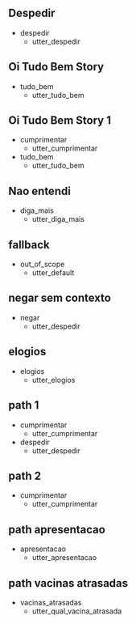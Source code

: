 ## Despedir
* despedir
    - utter_despedir

## Oi Tudo Bem Story
* tudo_bem
    - utter_tudo_bem

## Oi Tudo Bem Story 1
* cumprimentar
    - utter_cumprimentar
* tudo_bem
    - utter_tudo_bem

## Nao entendi
* diga_mais
    - utter_diga_mais  

## fallback
* out_of_scope
    - utter_default

## negar sem contexto
* negar
    - utter_despedir

## elogios
* elogios
    - utter_elogios

## path 1
* cumprimentar
    - utter_cumprimentar
* despedir
    - utter_despedir

## path 2
* cumprimentar
    - utter_cumprimentar

## path apresentacao
* apresentacao
    - utter_apresentacao

## path vacinas atrasadas
* vacinas_atrasadas
    - utter_qual_vacina_atrasada